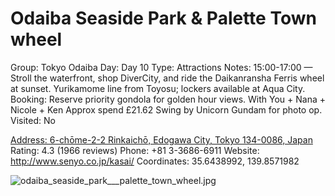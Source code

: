 # Odaiba Seaside Park & Palette Town wheel

Group: Tokyo Odaiba
Day: Day 10
Type: Attractions
Notes: 15:00-17:00 — Stroll the waterfront, shop DiverCity, and ride the Daikanransha Ferris wheel at sunset. Yurikamome line from Toyosu; lockers available at Aqua City. Booking: Reserve priority gondola for golden hour views. With You + Nana + Nicole + Ken Approx spend £21.62 Swing by Unicorn Gundam for photo op.
Visited: No

[Address: 6-chōme-2-2 Rinkaichō, Edogawa City, Tokyo 134-0086, Japan](https://maps.google.com/?cid=4053145678689472710)
Rating: 4.3 (1966 reviews)
Phone: +81 3-3686-6911
Website: http://www.senyo.co.jp/kasai/
Coordinates: 35.6438992, 139.8571982

![odaiba_seaside_park___palette_town_wheel.jpg](Odaiba%20Seaside%20Park%20-%20Palette%20Town%20wheel%20odaibaseasid0125b0bb61/odaiba_seaside_park___palette_town_wheel.jpg)
